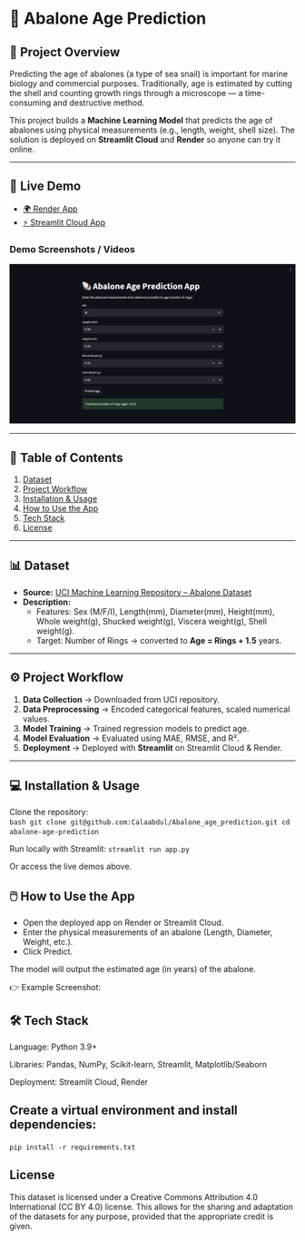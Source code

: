 # 🐚 Abalone Age Prediction 

## 📌 Project Overview  
Predicting the age of abalones (a type of sea snail) is important for marine biology and commercial purposes. Traditionally, age is estimated by cutting the shell and counting growth rings through a microscope — a time-consuming and destructive method.  

This project builds a **Machine Learning Model** that predicts the age of abalones using physical measurements (e.g., length, weight, shell size). The solution is deployed on **Streamlit Cloud** and **Render** so anyone can try it online.

---

## 🚀 Live Demo  

- [🌍 Render App](https://abalone-age-predictor-z867.onrender.com)  
- [⚡ Streamlit Cloud App](https://supervisedml--abalone-dw7ulskbtiedqoqgtppg44.streamlit.app/)  

### Demo Screenshots / Videos  
![Streamlit Demo](images/img.png)

---

## 📂 Table of Contents  
1. [Dataset](#-dataset)  
2. [Project Workflow](#-project-workflow)  
3. [Installation & Usage](#-installation--usage)  
4. [How to Use the App](#-how-to-use-the-app)   
5. [Tech Stack](#-tech-stack)    
6. [License](#-license)  

---

## 📊 Dataset  
- **Source:** [UCI Machine Learning Repository – Abalone Dataset](https://archive.ics.uci.edu/ml/datasets/abalone)  
- **Description:**  
  - Features: Sex (M/F/I), Length(mm), Diameter(mm), Height(mm), Whole weight(g), Shucked weight(g), Viscera weight(g), Shell weight(g).  
  - Target: Number of Rings → converted to **Age = Rings + 1.5** years.  

---

## ⚙️ Project Workflow  
1. **Data Collection** → Downloaded from UCI repository.  
2. **Data Preprocessing** → Encoded categorical features, scaled numerical values.  
3. **Model Training** → Trained regression models to predict age.  
4. **Model Evaluation** → Evaluated using MAE, RMSE, and R².  
5. **Deployment** → Deployed with **Streamlit** on Streamlit Cloud & Render.  

---

## 💻 Installation & Usage  

Clone the repository:  
`bash
git clone git@github.com:Calaabdul/Abalone_age_prediction.git
cd abalone-age-prediction`

Run locally with Streamlit:
`streamlit run app.py`

Or access the live demos above.

## 🖱️ How to Use the App

- Open the deployed app on Render or Streamlit Cloud.
- Enter the physical measurements of an abalone (Length, Diameter, Weight, etc.).
- Click Predict.

The model will output the estimated age (in years) of the abalone.

👉 Example Screenshot:


## 🛠 Tech Stack

Language: Python 3.9+

Libraries: Pandas, NumPy, Scikit-learn, Streamlit, Matplotlib/Seaborn

Deployment: Streamlit Cloud, Render


## Create a virtual environment and install dependencies:
`pip install -r requirements.txt`


## License
This dataset is licensed under a Creative Commons Attribution 4.0 International (CC BY 4.0) license.
This allows for the sharing and adaptation of the datasets for any purpose, provided that the appropriate credit is given.
